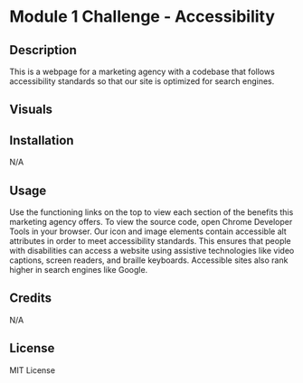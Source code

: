 # Module 1 Challenge - Accessibility

## Description

This is a webpage for a marketing agency with a codebase that follows accessibility standards so that our site is optimized for search engines.

## Visuals

## Installation

N/A

## Usage

Use the functioning links on the top to view each section of the benefits this marketing agency offers. To view the source code, open Chrome Developer Tools in your browser. Our icon and image elements contain accessible alt attributes in order to meet accessibility standards.
This ensures that people with disabilities can access a website using assistive technologies like video captions, screen readers, and braille keyboards. Accessible sites also rank higher in search engines like Google.

## Credits

N/A

## License

MIT License